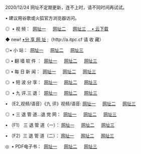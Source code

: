 <p>2020/12/24 网址不定期更新，连不上时，请不同时间再试试。
<p>• 建议用谷歌或火狐官方浏览器访问。
<p>◎  • 视 频： 
<a href="http://hfd.guitarhaven.com/" target="_blank">网址一</a> 　 
<a href="http://hro.guitarhaven.com/" target="_blank">网址二</a> 　 
<a href="http://hro.guitarhaven.com/b.html" target="_blank">网址三</a>
<a href="https://yadi.sk/d/d0sUeAOpal3njw" target="_blank">　• 云下载 </a></p>
<p>◆ new! <a href="http://hoz.wemusiclabel.com/a.html">•分 享 网 址</a> ;（http://a.itpc.cf 请 收 藏） </p>

<p>◎•  小 站：  
<a href="http://hfd.guitarhaven.com/f.html" target="_blank">网址一</a> 　 
<a href="http://hro.guitarhaven.com/h.html" target="_blank">网址二</a> 　 
<a href="http://hro.guitarhaven.com/k/" target="_blank">网址三</a></p><p>

<p>◎  • 翻 墙 软 件 ：  
<a href="http://hfd.guitarhaven.com/ff/" target="_blank">网址一</a> 　 
<a href="http://hro.guitarhaven.com/s/read/a1_nd.html" target="_blank">网址二</a> 　 
<a href="http://hro.guitarhaven.com/ff/index.html" target="_blank">网址三</a></p>
<p>◎  • 每 日 新 闻：  
<a href="http://hfd.guitarhaven.com/day/" target="_blank">网址一</a> 　 
<a href="http://hro.guitarhaven.com/day/" target="_blank">网址二</a> 　 
<a href="http://hro.guitarhaven.com/day/index.html" target="_blank">网址三</a></p>
<p>◎   • 短 波 分 享：  
<a href="http://hfd.guitarhaven.com/h/" target="_blank">网址一</a> 　 
<a href="http://hro.guitarhaven.com/h/" target="_blank">网址二</a> 　 
<a href="http://hro.guitarhaven.com/h/index.html" target="_blank">网址三</a></p>
<p>◎   • 九 评.三 退：  
<a href="http://hfd.guitarhaven.com/t/" target="_blank">网址一</a> 　 
<a href="http://hro.guitarhaven.com/v2/index.html" target="_blank">网址二</a> 　 
<a href="http://hro.guitarhaven.com/tt/index.html" target="_blank">网址三</a> 　</p>
<p>  • （E2_视频/语音）《九 评》视频/语音: 
<a href="http://hro.guitarhaven.com/7738.html" target="_blank">网址一</a> 　 
<a href="http://hro.guitarhaven.com/7614.html" target="_blank">网址二</a> 　 
<a href="http://hro.guitarhaven.com/7633.html" target="_blank">网址三</a></p>
<p>◎   • 三 退 管 道...退 党 网：  
<a href="http://hfd.guitarhaven.com/go/td1.html" target="_blank">网址一</a> 　 
<a href="http://hro.guitarhaven.com/go/td2.html" target="_blank">网址二</a> 　 
<a href="http://hro.guitarhaven.com/go/td3.html" target="_blank">网址三</a></p>
<p>  • （F1） 三 退 管 道（一）： 
<a href="http://hfd.guitarhaven.com/dd/" target="_blank">网址一</a> 　 
<a href="http://hro.guitarhaven.com/s/read/a1_tdx.html" target="_blank">网址二</a> 　 
<a href="http://hro.guitarhaven.com/dd/" target="_blank">网址三</a></p>
<p>  • （F2）三 退 管 道（二）： 
<a href="http://hro.guitarhaven.com/d/" target="_blank">网址一</a> 　 
<a href="http://hfd.guitarhaven.com/d/index.html" target="_blank">网址二</a> 　 
<a href="http://hro.guitarhaven.com/d/" target="_blank">网址三</a></p>
<p>◎   • PDF电子书：  
<a href="http://hfd.guitarhaven.com/p/" target="_blank">网址一</a> 　 
<a href="http://hro.guitarhaven.com/p/index.html" target="_blank">网址二</a> 　 
<a href="http://hro.guitarhaven.com/p/" target="_blank">网址三</a></p>
